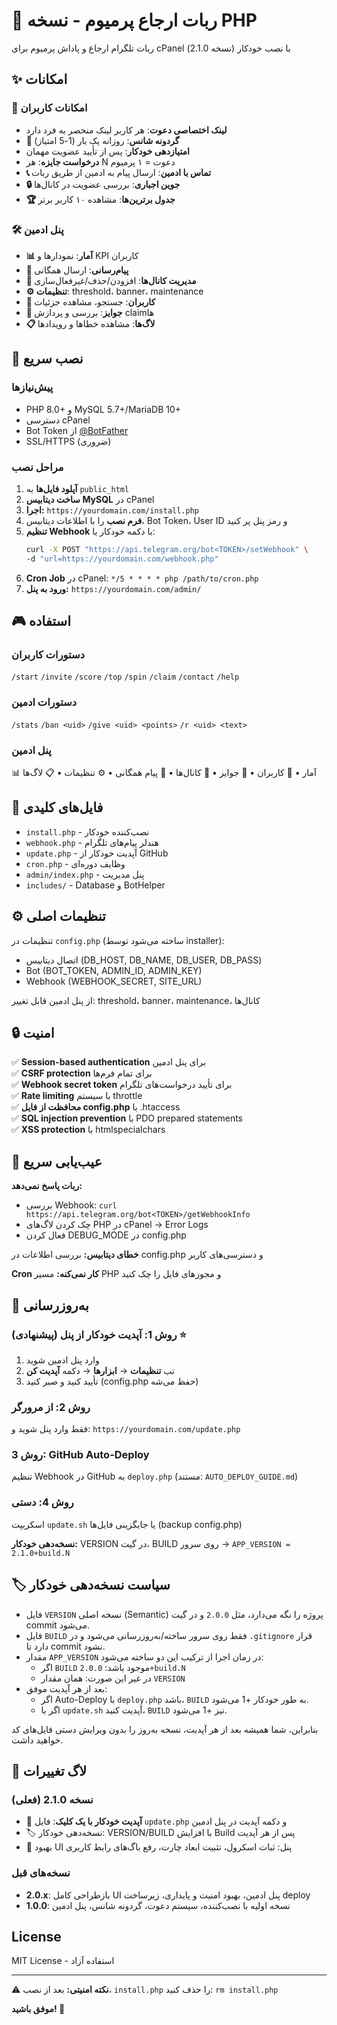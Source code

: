 # 🎁 ربات ارجاع پرمیوم - نسخه PHP

ربات تلگرام ارجاع و پاداش پرمیوم برای cPanel با نصب خودکار (نسخه 2.1.0)

## ✨ امکانات

### 🎯 امکانات کاربران
- **لینک اختصاصی دعوت**: هر کاربر لینک منحصر به فرد دارد
- **🎡 گردونه شانس**: روزانه یک بار (1-5 امتیاز)
- **امتیازدهی خودکار**: پس از تأیید عضویت مهمان
- **درخواست جایزه**: هر N دعوت = ۱ پرمیوم
- **📞 تماس با ادمین**: ارسال پیام به ادمین از طریق ربات
- **🔒 جوین اجباری**: بررسی عضویت در کانال‌ها
- **🏆 جدول برترین‌ها**: مشاهده ۱۰ کاربر برتر

### 🛠 پنل ادمین
- **📊 آمار**: نمودارها و KPI کاربران
- **📣 پیام‌رسانی**: ارسال همگانی
- **🔗 مدیریت کانال‌ها**: افزودن/حذف/غیرفعال‌سازی
- **⚙️ تنظیمات**: threshold، banner، maintenance
- **👥 کاربران**: جستجو، مشاهده جزئیات
- **🎁 جوایز**: بررسی و پردازش claim‌ها
- **📋 لاگ‌ها**: مشاهده خطاها و رویدادها

## 🚀 نصب سریع

### پیش‌نیازها
- PHP 8.0+ و MySQL 5.7+/MariaDB 10+
- دسترسی cPanel
- Bot Token از [@BotFather](https://t.me/BotFather)
- SSL/HTTPS (ضروری)

### مراحل نصب

1. **آپلود فایل‌ها** به `public_html`
2. **ساخت دیتابیس MySQL** در cPanel
3. **اجرا:** `https://yourdomain.com/install.php`
4. **فرم نصب** را با اطلاعات دیتابیس، Bot Token، User ID و رمز پنل پر کنید
5. **تنظیم Webhook** با دکمه خودکار یا:
   ```bash
   curl -X POST "https://api.telegram.org/bot<TOKEN>/setWebhook" \
   -d "url=https://yourdomain.com/webhook.php"
   ```
6. **Cron Job** در cPanel: `*/5 * * * * php /path/to/cron.php`
7. **ورود به پنل:** `https://yourdomain.com/admin/`

## 🎮 استفاده

### دستورات کاربران
`/start` `/invite` `/score` `/top` `/spin` `/claim` `/contact` `/help`

### دستورات ادمین
`/stats` `/ban <uid>` `/give <uid> <points>` `/r <uid> <text>`

### پنل ادمین
📊 آمار • 👥 کاربران • 🎁 جوایز • 🔗 کانال‌ها • 📣 پیام همگانی • ⚙️ تنظیمات • 📋 لاگ‌ها

## 📁 فایل‌های کلیدی

- `install.php` - نصب‌کننده خودکار
- `webhook.php` - هندلر پیام‌های تلگرام
- `update.php` - آپدیت خودکار از GitHub
- `cron.php` - وظایف دوره‌ای
- `admin/index.php` - پنل مدیریت
- `includes/` - Database و BotHelper

## ⚙️ تنظیمات اصلی

تنظیمات در `config.php` (ساخته می‌شود توسط installer):
- اتصال دیتابیس (DB_HOST, DB_NAME, DB_USER, DB_PASS)
- Bot (BOT_TOKEN, ADMIN_ID, ADMIN_KEY)
- Webhook (WEBHOOK_SECRET, SITE_URL)

از پنل ادمین قابل تغییر: threshold، banner، maintenance، کانال‌ها

## 🔒 امنیت

✅ **Session-based authentication** برای پنل ادمین  
✅ **CSRF protection** برای تمام فرم‌ها  
✅ **Webhook secret token** برای تأیید درخواست‌های تلگرام  
✅ **Rate limiting** با سیستم throttle  
✅ **محافظت از فایل config.php** با .htaccess  
✅ **SQL injection prevention** با PDO prepared statements  
✅ **XSS protection** با htmlspecialchars  

## 🐛 عیب‌یابی سریع

**ربات پاسخ نمی‌دهد:**
- بررسی Webhook: `curl https://api.telegram.org/bot<TOKEN>/getWebhookInfo`
- چک کردن لاگ‌های PHP در cPanel → Error Logs
- فعال کردن DEBUG_MODE در config.php

**خطای دیتابیس:** بررسی اطلاعات در config.php و دسترسی‌های کاربر

**Cron کار نمی‌کنه:** مسیر PHP و مجوزهای فایل را چک کنید

## 🔄 به‌روزرسانی

### روش 1: آپدیت خودکار از پنل (پیشنهادی) ⭐
1. وارد پنل ادمین شوید
2. تب **تنظیمات** → **ابزارها** → دکمه **آپدیت کن**
3. تأیید کنید و صبر کنید (config.php حفظ می‌شه)

### روش 2: از مرورگر
فقط وارد پنل شوید و: `https://yourdomain.com/update.php`

### روش 3: GitHub Auto-Deploy
تنظیم Webhook در GitHub به `deploy.php` (مستند: `AUTO_DEPLOY_GUIDE.md`)

### روش 4: دستی
اسکریپت `update.sh` یا جایگزینی فایل‌ها (backup config.php)

**نسخه‌دهی خودکار:** VERSION در گیت، BUILD روی سرور → `APP_VERSION = 2.1.0+build.N`

## 🏷️ سیاست نسخه‌دهی خودکار

- فایل `VERSION` نسخه اصلی (Semantic) پروژه را نگه می‌دارد، مثل `2.0.0` و در گیت commit می‌شود.
- فایل `BUILD` فقط روی سرور ساخته/به‌روزرسانی می‌شود و در `.gitignore` قرار دارد تا commit نشود.
- مقدار `APP_VERSION` در زمان اجرا از ترکیب این دو ساخته می‌شود:
  - اگر `BUILD` موجود باشد: `2.0.0+build.N`
  - در غیر این صورت: همان مقدار `VERSION`
- بعد از هر آپدیت موفق:
  - اگر Auto-Deploy با `deploy.php` باشد، `BUILD` به طور خودکار +1 می‌شود.
  - اگر با `update.sh` آپدیت کنید، `BUILD` نیز +1 می‌شود.

بنابراین، شما همیشه بعد از هر آپدیت، نسخه به‌روز را بدون ویرایش دستی فایل‌های کد خواهید داشت.

## 📝 لاگ تغییرات

### نسخه 2.1.0 (فعلی)
- 🔄 **آپدیت خودکار با یک کلیک**: فایل `update.php` و دکمه آپدیت در پنل ادمین
- 🏷️ نسخه‌دهی خودکار: VERSION/BUILD با افزایش Build پس از هر آپدیت
- 🧭 بهبود UI پنل: ثبات اسکرول، تثبیت ابعاد چارت، رفع باگ‌های رابط کاربری

### نسخه‌های قبل
- **2.0.x**: بازطراحی کامل UI پنل ادمین، بهبود امنیت و پایداری، زیرساخت deploy
- **1.0.0**: نسخه اولیه با نصب‌کننده، سیستم دعوت، گردونه شانس، پنل ادمین

##  License
MIT License - استفاده آزاد

---

⚠️ **نکته امنیتی:** بعد از نصب، `install.php` را حذف کنید: `rm install.php`

**موفق باشید! 🚀**
